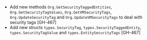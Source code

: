 * Add new methods `Org.GetSecurityTaggedEntities`, `Org.GetSecurityTagValues`, `Org.GetVMSecurityTags`, `Org.UpdateSecurityTag` and `Org.UpdateVMSecurityTags` to deal with security tags [GH-467]
* Add new structs `types.SecurityTag`, `types.SecurityTaggedEntity`, `types.SecurityTagValue` and `types.EntitySecurityTags` [GH-467]
